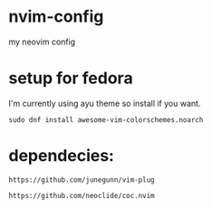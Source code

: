 # nvim-config
my neovim config

# setup for fedora
I'm currently using ayu theme so install if you want.

`sudo dnf install awesome-vim-colorschemes.noarch`

# dependecies:
`https://github.com/junegunn/vim-plug`

`https://github.com/neoclide/coc.nvim`
